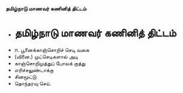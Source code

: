 **தமிழ்நாடு மாணவர் கணினித் திட்டம்**
- # தமிழ்நாடு மாணவர் கணினித் திட்டம்
- n. பூனைக்காஞ்சொறிச் செடி வகை
- (வினை.) முட்செடிகளால் அடி
- காஞ்சொறிமுத்துப் போலக் குத்து
- எரிச்சலுண்டாக்கு
- சினமூட்டு
- தொந்தரவு செய்.

